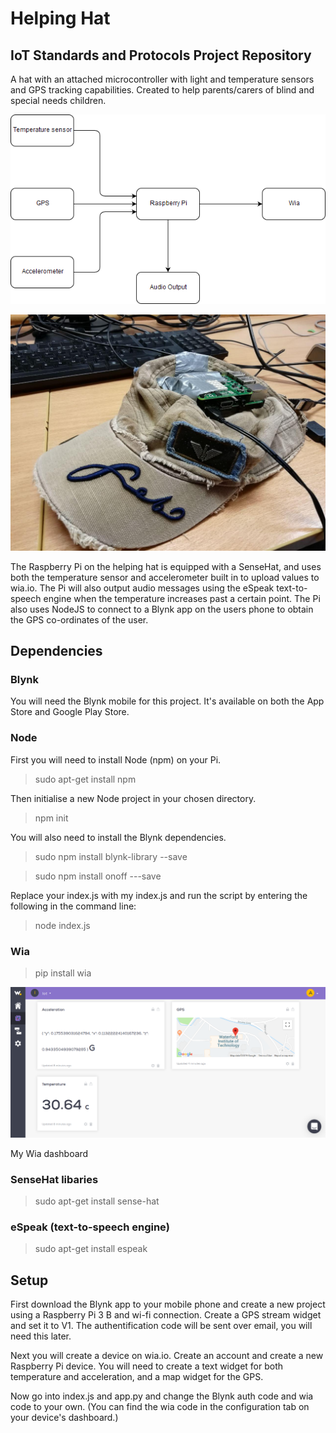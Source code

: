 # Helping Hat
## IoT Standards and Protocols Project Repository

A hat with an attached microcontroller with light and temperature sensors and GPS tracking capabilities.
Created to help parents/carers of blind and special needs children.

![system diagram](helpinghat2.png)

![the hat itself](helpinghathardware.jpg)

The Raspberry Pi on the helping hat is equipped with a SenseHat, and uses both the temperature sensor and accelerometer built in to upload values to wia.io. The Pi will also output audio messages using the eSpeak text-to-speech engine when the temperature increases past a certain point. The Pi also uses NodeJS to connect to a Blynk app on the users phone to obtain the GPS co-ordinates of the user.

## Dependencies

### Blynk
You will need the Blynk mobile for this project. It's available on both the App Store and Google Play Store.

### Node

First you will need to install Node (npm) on your Pi.

>sudo apt-get install npm

Then initialise a new Node project in your chosen directory.

> npm init

You will also need to install the Blynk dependencies.

> sudo npm install blynk-library --save

> sudo npm install onoff ---save

Replace your index.js with my index.js and run the script by entering the following in the command line:

> node index.js

### Wia

> pip install wia

![my wia dashboard](wiascrnsht.png)

My Wia dashboard

### SenseHat libaries

> sudo apt-get install sense-hat

### eSpeak (text-to-speech engine)

>sudo apt-get install espeak

## Setup

First download the Blynk app to your mobile phone and create a new project using a Raspberry Pi 3 B and wi-fi connection. Create a GPS stream widget and set it to V1. The authentification code will be sent over email, you will need this later.

Next you will create a device on wia.io. Create an account and create a new Raspberry Pi device. You will need to create a text widget for both temperature and acceleration, and a map widget for the GPS.

Now go into index.js and app.py and change the Blynk auth code and wia code to your own. (You can find the wia code in the configuration tab on your device's dashboard.)
